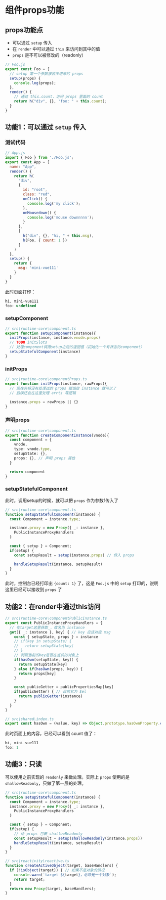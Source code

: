 # 组件props功能



## props功能点

- 可以通过 `setup` 传入
- 在 `render` 中可以通过 `this` 来访问到其中的值
- `props` 是不可以被修改的（readonly）

```js
// Foo.js
export const Foo = {
  // setup 第一个参数接收传进来的 props
  setup(props) {
    console.log(props);
  },
  render() {
    // 通过 this.count，访问 props 里面的 count
    return h("div", {}, "foo: " + this.count);
  }
}
```



## 功能1：可以通过 `setup` 传入

### 测试代码

```js
// App.js
import { Foo } from './Foo.js';
export const App = {
  name: "App",
  render() {
    return h(
      "div", 
      {
        id: "root",
        class: "red",
        onClick() {
          console.log('my click');
        },
        onMousedown() {
          console.log('mouse downnnnn');
        }
      },
      [
        h("div", {}, "hi, " + this.msg),
        h(Foo, { count: 1 })
      ]
    )
  },
  setup() {
    return {
      msg: 'mini-vue111'
    }
  }
}
```

此时页面打印：

```js
hi, mini-vue111
foo: undefined
```



### setupComponent

```ts
// src\runtime-core\component.ts
export function setupComponent(instance){
  initProps(instance, instance.vnode.props)
  // TODO initSlots
  // 处理component调用setup之后的返回值（初始化一个有状态的component）
  setupStatefulComponent(instance)
}
```

### initProps

```ts
// src\runtime-core\componentProps.ts
export function initProps(instance, rawProps){
  // 现在先将没有处理过的 props 赋值给 instance 就可以了
  // 后续还会在这里处理 arrts 等逻辑

  instance.props = rawProps || {}
}
```

### 声明props

```ts
// src\runtime-core\component.ts
export function createComponentInstance(vnode){
  const component = {
    vnode,
    type: vnode.type,
    setupState: {},
    props: {}, // 声明 props 属性
  }

  return component
}
```



### setupStatefulComponent

此时，调用setup的时候，就可以把 `props` 作为参数1传入了

```ts
// src\runtime-core\component.ts
function setupStatefulComponent(instance) {
  const Component = instance.type;

  instance.proxy = new Proxy({ _: instance }, 
    PublicInstanceProxyHandlers
  )

  const { setup } = Component;
  if(setup) {
    const setupResult = setup(instance.props) // 传入 props

    handleSetupResult(instance, setupResult)
  }
}
```

此时，控制台已经打印出 `{count: 1}` 了，这是 `Foo.js` 中的 `setup` 打印的，说明这里已经可以接收到 `props` 了



## 功能2：在render中通过this访问

```ts
// src\runtime-core\componentPublicInstance.ts
export const PublicInstanceProxyHandlers = {
  // 在target这里获取_，改名为 instance
  get({ _: instance }, key) { // key 应该对应 msg
    const { setupState, props } = instance
    // if(key in setupState) {
    //   return setupState[key]
    // }
    // 判断当前的key是否在当前的对象上
    if(hasOwn(setupState, key)) {
      return setupState[key]
    } else if(hasOwn(props, key)) {
      return props[key]
    }

    const publicGetter = publicPropertiesMap[key]
    if(publicGetter) { // 目前它为 $el
      return publicGetter(instance)
    }
  }
}
```

```ts
// src\shared\index.ts
export const hasOwn = (value, key) => Object.prototype.hasOwnProperty.call(value, key);
```

此时页面上的内容，已经可以看到 count 值了：

```js
hi, mini-vue111
foo: 1
```



## 功能3：只读

可以使用之前实现的 `readonly` 来做处理。实际上 `props` 使用的是 `shallowReadonly`，只做了第一层的处理。

```ts
// src\runtime-core\component.ts
function setupStatefulComponent(instance) {
  const Component = instance.type;
  instance.proxy = new Proxy({ _: instance }, 
    PublicInstanceProxyHandlers
  )

  const { setup } = Component;
  if(setup) {
    // 给 props 包裹 shallowReadonly
    const setupResult = setup(shallowReadonly(instance.props))
    handleSetupResult(instance, setupResult)
  }
}
```

```ts
// src\reactivity\reactive.ts
function createActiveObject(target, baseHandlers) {
  if (!isObject(target)) { // 如果不是对象的情况
    console.warn(`target ${target}，必须是一个对象`);
    return target;
  }
  return new Proxy(target, baseHandlers);
}
```























